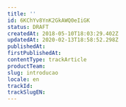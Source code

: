 ```yaml
---
title: ''
id: 6KChYv8YnK2GkAWQ0eIiGK
status: DRAFT
createdAt: 2018-05-10T18:03:29.402Z
updatedAt: 2020-02-13T18:58:52.298Z
publishedAt: 
firstPublishedAt: 
contentType: trackArticle
productTeam: 
slug: introducao
locale: en
trackId: 
trackSlugEN: 
---
```



